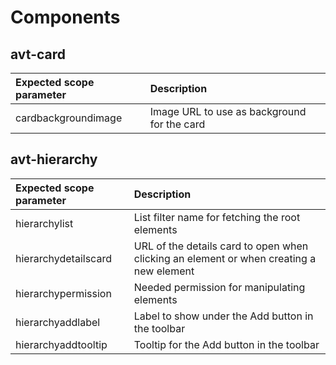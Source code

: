 # Components

## avt-card

|Expected scope parameter|Description|
|:---|:---|
|cardbackgroundimage|Image URL to use as background for the card|

## avt-hierarchy

|Expected scope parameter|Description|
|:---|:---|
|hierarchylist|List filter name for fetching the root elements|
|hierarchydetailscard|URL of the details card to open when clicking an element or when creating a new element|
|hierarchypermission|Needed permission for manipulating elements|
|hierarchyaddlabel|Label to show under the Add button in the toolbar|
|hierarchyaddtooltip|Tooltip for the Add button in the toolbar|
